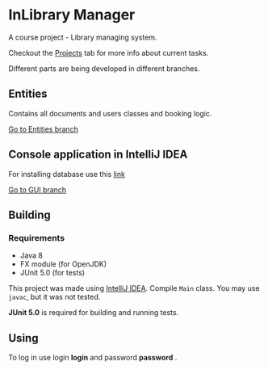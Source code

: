 # InLibrary Manager

A course project - Library managing system.

Checkout the [Projects](https://github.com/lenargum/libraryProject/projects) tab for more info about current tasks.

Different parts are being developed in different branches.

## Entities
Contains all documents and users classes and booking logic.

[Go to Entities branch](https://github.com/lenargum/libraryProject/tree/User-Documents-Connection)

## Console application in IntelliJ IDEA
For installing database use this [link](http://telegra.ph/Kak-sdelat-tak-chtoby-vsyo-zarabotalo-03-01)

[Go to GUI branch](https://github.com/lenargum/libraryProject/tree/Graphical-User-Interface)

## Building
### Requirements
- Java 8
- FX module (for OpenJDK)
- JUnit 5.0 (for tests)


This project was made using [IntelliJ IDEA](http://www.jetbrains.com/idea/). Compile `Main` class. You may use `javac`, but it was not tested.


**JUnit 5.0** is required for building and running tests.

## Using
To log in use login **login** and password **password** .
